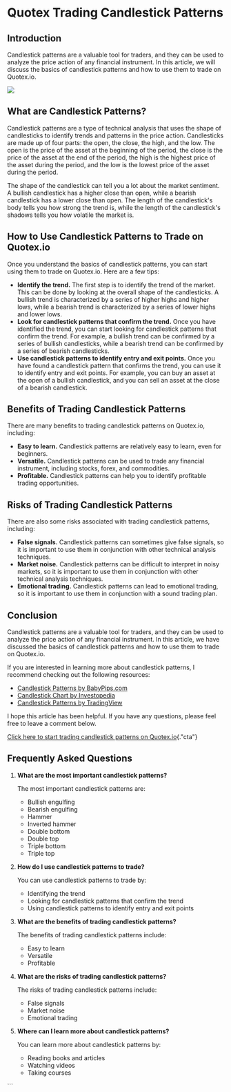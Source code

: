 # Quotex Trading Candlestick Patterns

## Introduction

Candlestick patterns are a valuable tool for traders, and they can be
used to analyze the price action of any financial instrument. In this
article, we will discuss the basics of candlestick patterns and how to
use them to trade on Quotex.io.

[![](https://static.quotex.io/files/4_en/300_250.jpg)](https://traff.sbs/brokerqxlid)

## What are Candlestick Patterns?

Candlestick patterns are a type of technical analysis that uses the
shape of candlesticks to identify trends and patterns in the price
action. Candlesticks are made up of four parts: the open, the close, the
high, and the low. The open is the price of the asset at the beginning
of the period, the close is the price of the asset at the end of the
period, the high is the highest price of the asset during the period,
and the low is the lowest price of the asset during the period.

The shape of the candlestick can tell you a lot about the market
sentiment. A bullish candlestick has a higher close than open, while a
bearish candlestick has a lower close than open. The length of the
candlestick\'s body tells you how strong the trend is, while the length
of the candlestick\'s shadows tells you how volatile the market is.

## How to Use Candlestick Patterns to Trade on Quotex.io

Once you understand the basics of candlestick patterns, you can start
using them to trade on Quotex.io. Here are a few tips:

-   **Identify the trend.** The first step is to identify the trend of
    the market. This can be done by looking at the overall shape of the
    candlesticks. A bullish trend is characterized by a series of higher
    highs and higher lows, while a bearish trend is characterized by a
    series of lower highs and lower lows.
-   **Look for candlestick patterns that confirm the trend.** Once you
    have identified the trend, you can start looking for candlestick
    patterns that confirm the trend. For example, a bullish trend can be
    confirmed by a series of bullish candlesticks, while a bearish trend
    can be confirmed by a series of bearish candlesticks.
-   **Use candlestick patterns to identify entry and exit points.** Once
    you have found a candlestick pattern that confirms the trend, you
    can use it to identify entry and exit points. For example, you can
    buy an asset at the open of a bullish candlestick, and you can sell
    an asset at the close of a bearish candlestick.

## Benefits of Trading Candlestick Patterns

There are many benefits to trading candlestick patterns on Quotex.io,
including:

-   **Easy to learn.** Candlestick patterns are relatively easy to
    learn, even for beginners.
-   **Versatile.** Candlestick patterns can be used to trade any
    financial instrument, including stocks, forex, and commodities.
-   **Profitable.** Candlestick patterns can help you to identify
    profitable trading opportunities.

## Risks of Trading Candlestick Patterns

There are also some risks associated with trading candlestick patterns,
including:

-   **False signals.** Candlestick patterns can sometimes give false
    signals, so it is important to use them in conjunction with other
    technical analysis techniques.
-   **Market noise.** Candlestick patterns can be difficult to interpret
    in noisy markets, so it is important to use them in conjunction with
    other technical analysis techniques.
-   **Emotional trading.** Candlestick patterns can lead to emotional
    trading, so it is important to use them in conjunction with a sound
    trading plan.

## Conclusion

Candlestick patterns are a valuable tool for traders, and they can be
used to analyze the price action of any financial instrument. In this
article, we have discussed the basics of candlestick patterns and how to
use them to trade on Quotex.io.

If you are interested in learning more about candlestick patterns, I
recommend checking out the following resources:

-   [Candlestick Patterns by
    BabyPips.com](\%22https://www.babypips.com/forex-articles/candlestick-patterns\%22)
-   [Candlestick Chart by
    Investopedia](\%22https://www.investopedia.com/terms/c/candlestickchart.asp\%22)
-   [Candlestick Patterns by
    TradingView](\%22https://www.tradingview.com/wiki/Candlestick_patterns\%22)

I hope this article has been helpful. If you have any questions, please
feel free to leave a comment below.

[Click here to start trading candlestick patterns on
Quotex.io](\%22https://traff.sbs/brokerqxsignup\%22){."cta"}

## Frequently Asked Questions

1.  **What are the most important candlestick patterns?**

    The most important candlestick patterns are:

    -   Bullish engulfing
    -   Bearish engulfing
    -   Hammer
    -   Inverted hammer
    -   Double bottom
    -   Double top
    -   Triple bottom
    -   Triple top

2.  **How do I use candlestick patterns to trade?**

    You can use candlestick patterns to trade by:

    -   Identifying the trend
    -   Looking for candlestick patterns that confirm the trend
    -   Using candlestick patterns to identify entry and exit points

3.  **What are the benefits of trading candlestick patterns?**

    The benefits of trading candlestick patterns include:

    -   Easy to learn
    -   Versatile
    -   Profitable

4.  **What are the risks of trading candlestick patterns?**

    The risks of trading candlestick patterns include:

    -   False signals
    -   Market noise
    -   Emotional trading

5.  **Where can I learn more about candlestick patterns?**

    You can learn more about candlestick patterns by:

    -   Reading books and articles
    -   Watching videos
    -   Taking courses

\`\`\`

